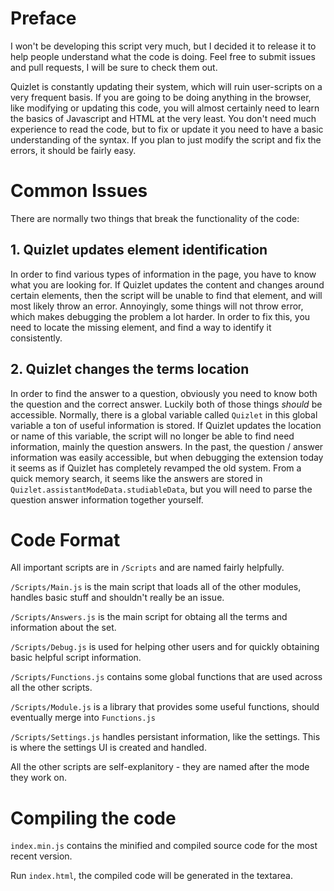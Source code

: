 # Preface
I won't be developing this script very much, but I decided it to release it to help people understand what the code is doing. Feel free to submit issues and pull requests, I will be sure to check them out.

Quizlet is constantly updating their system, which will ruin user-scripts on a very frequent basis. If you are going to be doing anything in the browser, like modifying or updating this code, you will almost certainly need to learn the basics of Javascript and HTML at the very least. You don't need much experience to read the code, but to fix or update it you need to have a basic understanding of the syntax. If you plan to just modify the script and fix the errors, it should be fairly easy.

# Common Issues

There are normally two things that break the functionality of the code:

## 1. Quizlet updates element identification

In order to find various types of information in the page, you have to know what you are looking for. If Quizlet updates the content and changes around certain elements, then the script will be unable to find that element, and will most likely throw an error. Annoyingly, some things will not throw error, which makes debugging the problem a lot harder. In order to fix this, you need to locate the missing element, and find a way to identify it consistently.

## 2. Quizlet changes the terms location
In order to find the answer to a question, obviously you need to know both the question and the correct answer. Luckily both of those things *should* be accessible. Normally, there is a global variable called `Quizlet` in this global variable a ton of useful information is stored. If Quizlet updates the location or name of this variable, the script will no longer be able to find need information, mainly the question answers. In the past, the question / answer information was easily accessible, but when debugging the extension today it seems as if Quizlet has completely revamped the old system. From a quick memory search, it seems like the answers are stored in `Quizlet.assistantModeData.studiableData`, but you will need to parse the question answer information together yourself.


# Code Format
All important scripts are in `/Scripts` and are named fairly helpfully. 

`/Scripts/Main.js` is the main script that loads all of the other modules, handles basic stuff and shouldn't really be an issue.

`/Scripts/Answers.js` is the main script for obtaing all the terms and information about the set. 

`/Scripts/Debug.js` is used for helping other users and for quickly obtaining basic helpful script information.

`/Scripts/Functions.js` contains some global functions that are used across all the other scripts.

`/Scripts/Module.js` is a library that provides some useful functions, should eventually merge into `Functions.js`

`/Scripts/Settings.js` handles persistant information, like the settings. This is where the settings UI is created and handled.

All the other scripts are self-explanitory - they are named after the mode they work on.


# Compiling the code
`index.min.js` contains the minified and compiled source code for the most recent version.

Run `index.html`, the compiled code will be generated in the textarea.
